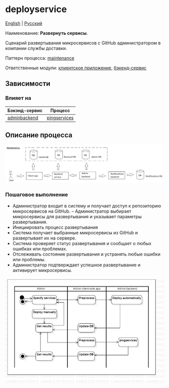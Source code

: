 # deployservice

[English](deployservice.md) | [Русский](deployservice.ru.md)

Наименование: **Развернуть сервисы**.

Сценарий развертывания микросервисов с GitHub администратором в компании службы доставки.

Паттерн процесса: [maintenance](../../processpatterns/maintenance.ru.md)

Ответственные модули: [клиентское приложение](../../frontend/adminclient.ru.md), [бэкенд-сервис](../../backend/adminbackend.ru.md)

## Зависимости

### Влияет на

| Бэкэнд-сервис | Процесс |
| --- | ---- |
| [adminbackend](../../backend/adminbackend.ru.md) | [pingservices](../admin/pingservices.ru.md) |

## Описание процесса

![maintenance_overall](../../img/maintenance_overall.png)

### Пошаговое выполнение

- Администратор входит в систему и получает доступ к репозиторию микросервисов на GitHub.
– Администратор выбирает микросервисы для развертывания и указывает параметры развертывания.
- Инициировать процесс развертывания
- Система получает выбранные микросервисы из GitHub и развертывает их на сервере.
- Система проверяет статус развертывания и сообщает о любых ошибках или проблемах.
- Отслеживать состояние развертывания и устранять любые ошибки или проблемы.
- Администратор подтверждает успешное развертывание и активирует микросервисы.

![admin.deployservice](../../img/activitydiagrams/admin.deployservice.png)
